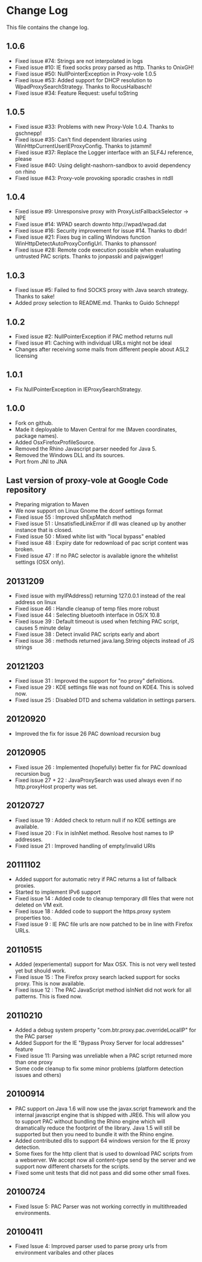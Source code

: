 # Change Log
This file contains the change log.

## 1.0.6
* Fixed issue #74: Strings are not interpolated in logs
* Fixed issue #10: IE fixed socks proxy parsed as http. Thanks to OnixGH!
* Fixed issue #50: NullPointerException in Proxy-vole 1.0.5
* Fixed issue #53: Added support for DHCP resolution to WpadProxySearchStrategy. Thanks to RocusHalbasch!
* Fixed issue #34: Feature Request: useful toString 

## 1.0.5
* Fixed issue #33: Problems with new Proxy-Vole 1.0.4. Thanks to gschnepp!
* Fixed issue #35: Can't find dependent libraries using WinHttpCurrentUserIEProxyConfig. Thanks to jstammi!
* Fixed issue #37: Replace the Logger interface with an SLF4J reference, please
* Fixed issue #40: Using delight-nashorn-sandbox to avoid dependency on rhino
* Fixed issue #43: Proxy-vole provoking sporadic crashes in ntdll

## 1.0.4
* Fixed issue  #9: Unresponsive proxy with ProxyListFallbackSelector -> NPE 
* Fixed issue #14: WPAD search downto http://wpad/wpad.dat
* Fixed issue #16: Security improvement for issue #14. Thanks to dbdr!
* Fixed issue #21: Fixes bug in calling Windows function WinHttpDetectAutoProxyConfigUrl. Thanks to phansson!
* Fixed issue #28: Remote code execution possible when evaluating untrusted PAC scripts. Thanks to jonpasski and pajswigger!

## 1.0.3
* Fixed issue #5: Failed to find SOCKS proxy with Java search strategy. Thanks to sake!
* Added proxy selection to README.md. Thanks to Guido Schnepp!

## 1.0.2
* Fixed issue #2: NullPointerException if PAC method returns null
* Fixed issue #1: Caching with individual URLs might not be ideal  
* Changes after receiving some mails from different people about ASL2 licensing

## 1.0.1
* Fix NullPointerException in IEProxySearchStrategy.

## 1.0.0
* Fork on github.
* Made it deployable to Maven Central for me (Maven coordinates, package names).
* Added OsxFirefoxProfileSource.
* Removed the Rhino Javascript parser needed for Java 5. 
* Removed the Windows DLL and its sources.
* Port from JNI to JNA

## Last version of proxy-vole at Google Code repository 
* Preparing migration to Maven
* We now support on Linux Gnome the dconf settings format
* Fixed issue 55 : Improved shExpMatch method
* Fixed issue 51 :	UnsatisfiedLinkError if dll was cleaned up by another instance that is closed.
* Fixed issue 50 : Mixed white list with "local bypass" enabled
* Fixed issue 48 : Expiry date for redownload of pac script content was broken.
* Fixed issue 47 : If no PAC selector is available ignore the whitelist settings (OSX only).

## 20131209
* Fixed issue with myIPAddress() returning 127.0.0.1 instead of the real address on linux
* Fixed issue 46 : Handle cleanup of temp files more robust
* Fixed issue 44 : Selecting bluetooth interface in OS/X 10.8
* Fixed issue 39 : Default timeout is used when fetching PAC script, causes 5 minute delay
* Fixed issue 38 : Detect invalid PAC scripts early and abort
* Fixed issue 36 : methods returned java.lang.String objects instead of JS strings

## 20121203
* Fixed issue 31 : Improved the support for "no proxy" definitions.
* Fixed issue 29 : KDE settings file was not found on KDE4. This is solved now.
* Fixed issue 25 : Disabled DTD and schema validation in settings parsers.

## 20120920
* Improved the fix for issue 26 PAC download recursion bug

## 20120905
* Fixed issue 26 : Implemented (hopefully) better fix for PAC download recursion bug 
* Fixed issue 27 + 22 : JavaProxySearch was used always even if no http.proxyHost property was set.

## 20120727
* Fixed issue 19 : Added check to return null if no KDE settings are available.
* Fixed issue 20 : Fix in isInNet method. Resolve host names to IP addresses.
* Fixed issue 21 : Improved handling of empty/invalid URIs

## 20111102
* Added support for automatic retry if PAC returns a list of fallback proxies.
* Started to implement IPv6 support
* Fixed issue 14 : Added code to cleanup temporary dll files that were not deleted on VM exit.
* Fixed issue 18 : Added code to support the https.proxy system properties too.
* Fixed issue  9 : IE PAC file urls are now patched to be in line with Firefox URLs.

## 20110515
* Added (experiemental) support for Max OSX. This is not very well tested yet but should work. 
* Fixed issue 15 : The Firefox proxy search lacked support for socks proxy. This is now available.
* Fixed issue 12 : The PAC JavaScript method isInNet did not work for all patterns. This is fixed now.

## 20110210
* Added a debug system property "com.btr.proxy.pac.overrideLocalIP" for the PAC parser 
* Added Support for the IE "Bypass Proxy Server for local addresses" feature
* Fixed issue 11: Parsing was unreliable when a PAC script returned more than one proxy 
* Some code cleanup to fix some minor problems (platform detection issues and others) 

## 20100914
* PAC support on Java 1.6 will now use the javax.script framework and the internal javascript engine that 
  is shipped with JRE6. This will allow you to support PAC without bundling the Rhino engine which will dramatically 
  reduce the footprint of the library. Java 1.5 will still be supported but then you need to bundle it with the Rhino engine.
* Added contributed dlls to support 64 windows version for the IE proxy detection.
* Some fixes for the http client that is used to download PAC scripts from a webserver. We accept now all content-type 
  send by the server and we support now different charsets for the scripts.
* Fixed some unit tests that did not pass and did some other small fixes.

## 20100724
* Fixed Issue 5: PAC Parser was not working correctly in multithreaded environments.

## 20100411
* Fixed Issue 4: Improved parser used to parse proxy urls from environment varibales and other places

